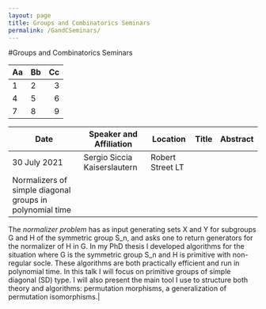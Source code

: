 ```yaml
---
layout: page
title: Groups and Combinatorics Seminars
permalink: /GandCSeminars/
---
```


#Groups and Combinatorics Seminars

|Aa|Bb|Cc|
|--|:-|-:|
|1|2|3|
|4|5|6|
|7|8|9| 

|Date|Speaker and Affiliation|Location|Title|Abstract|
|----|-----------------------|--------|-----|--------|
|30 July 2021|Sergio Siccia Kaiserslautern|Robert Street LT|
Normalizers of simple diagonal groups in polynomial time|
The *normalizer problem* has as input generating sets X and Y for
subgroups G and H of the symmetric group S_n, and asks one to return
generators for the normalizer of H in G.
In my PhD thesis I developed algorithms for the situation where G is the
symmetric group S_n and H is primitive with non-regular socle. These
algorithms are both practically efficient and run in polynomial time. In
this talk I will focus on primitive groups of simple diagonal (SD) type.
I will also present the main tool I use to structure both theory and
algorithms: permutation morphisms, a generalization of permutation
isomorphisms.|


